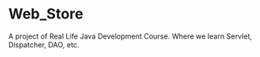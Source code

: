 # Web_Store
A project of Real Life Java Development Course. Where we learn Servlet, Dispatcher, DAO, etc.
